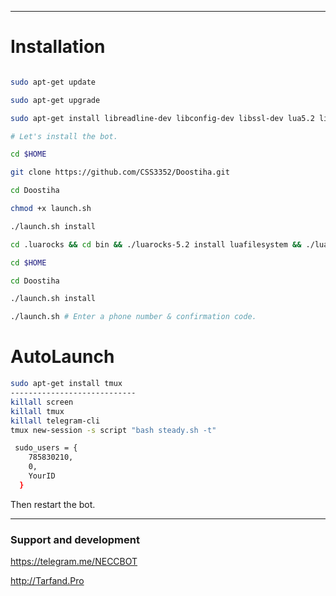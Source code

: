 
* * *

# Installation

```sh

sudo apt-get update

sudo apt-get upgrade

sudo apt-get install libreadline-dev libconfig-dev libssl-dev lua5.2 liblua5.2-dev lua-socket lua-sec lua-expat libevent-dev make unzip git redis-server autoconf g++ libjansson-dev libpython-dev expat libexpat1-dev

# Let's install the bot.

cd $HOME

git clone https://github.com/CSS3352/Doostiha.git

cd Doostiha

chmod +x launch.sh

./launch.sh install

cd .luarocks && cd bin && ./luarocks-5.2 install luafilesystem && ./luarocks-5.2 install lub && ./luarocks-5.2 install luaexpat

cd $HOME

cd Doostiha

./launch.sh install

./launch.sh # Enter a phone number & confirmation code.

```
# AutoLaunch

```sh
sudo apt-get install tmux
----------------------------
killall screen
killall tmux
killall telegram-cli
tmux new-session -s script "bash steady.sh -t"

```

```sh
 sudo_users = {
    785830210,
    0,
    YourID
  }
```
Then restart the bot.


* * *

### Support and development

https://telegram.me/NECCBOT

http://Tarfand.Pro
